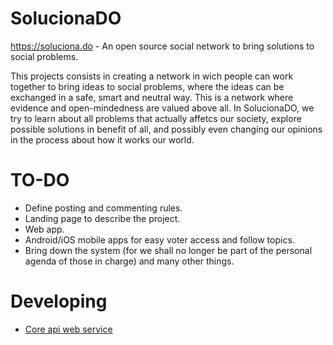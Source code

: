 # SolucionaDO
https://soluciona.do - An open source social network to bring solutions to social problems.

This projects consists in creating a network in wich people can work together to bring ideas to social problems, where the ideas can be exchanged in a safe, smart and neutral way. This is a network where evidence and open-mindedness are valued above all. In SolucionaDO, we try to learn about all problems that actually affetcs our society, explore possible solutions in benefit of all, and possibly even changing our opinions in the process about how it works our world.

TO-DO
=====
- Define posting and commenting rules.
- Landing page to describe the project.
- Web app.
- Android/iOS mobile apps for easy voter access and follow topics.
- Bring down the system (for we shall no longer be part of the personal agenda of those in charge) and many other things.

Developing
=====
- [Core api web service](https://github.com/moondevs/solucionado-web-api)
